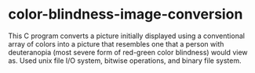 # color-blindness-image-conversion
This C program converts a picture initially displayed using a conventional array of colors into a picture that resembles one that a person with deuteranopia (most severe form of red-green color blindness) would view as. Used unix file I/O system, bitwise operations, and binary file system.
